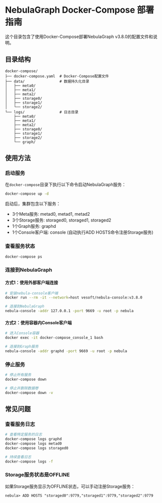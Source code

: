 # NebulaGraph Docker-Compose 部署指南

这个目录包含了使用Docker-Compose部署NebulaGraph v3.8.0的配置文件和说明。

## 目录结构

```
docker-compose/
├── docker-compose.yaml  # Docker-Compose配置文件
├── data/                # 数据持久化目录
│   ├── meta0/
│   ├── meta1/
│   ├── meta2/
│   ├── storage0/
│   ├── storage1/
│   └── storage2/
└── logs/                # 日志目录
    ├── meta0/
    ├── meta1/
    ├── meta2/
    ├── storage0/
    ├── storage1/
    ├── storage2/
    └── graph/
```

## 使用方法

### 启动服务

在`docker-compose`目录下执行以下命令启动NebulaGraph服务：

```bash
docker-compose up -d
```

启动后，集群包含以下服务：

- 3个Meta服务: metad0, metad1, metad2
- 3个Storage服务: storaged0, storaged1, storaged2
- 1个Graph服务: graphd
- 1个Console客户端: console (自动执行ADD HOSTS命令注册Storage服务)

### 查看服务状态

```bash
docker-compose ps
```

### 连接到NebulaGraph

#### 方式1：使用外部客户端连接

```bash
# 安装nebula-console客户端
docker run --rm -it --network=host vesoft/nebula-console:v3.8.0

# 连接到NebulaGraph
nebula-console -addr 127.0.0.1 -port 9669 -u root -p nebula
```

#### 方式2：使用容器内Console客户端

```bash
# 进入Console容器
docker exec -it docker-compose_console_1 bash

# 连接到Graph服务
nebula-console -addr graphd -port 9669 -u root -p nebula
```

### 停止服务

```bash
# 停止所有服务
docker-compose down

# 停止并删除数据卷
docker-compose down -v
```

## 常见问题

### 查看服务日志

```bash
# 查看特定服务的日志
docker-compose logs graphd
docker-compose logs metad0
docker-compose logs storaged0

# 持续查看日志
docker-compose logs -f
```

### Storage服务状态是OFFLINE

如果Storage服务显示为OFFLINE状态，可以手动注册Storage服务：

```
nebula> ADD HOSTS "storaged0":9779,"storaged1":9779,"storaged2":9779
``` 